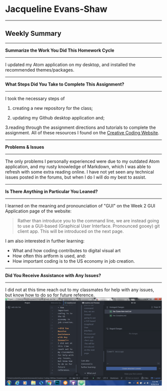 # Jacqueline Evans-Shaw
***
## Weekly Summary
***
**Summarize the Work You Did This Homework Cycle**
***
 I updated my Atom application on my desktop, and installed the recommended themes/packages.
 ***
 **What Steps Did You Take to Complete This Assignment?**
***
 I took the necessary steps of

 1. creating a new repository for the class;

 2. updating my Github desktop application and;

3.reading through the assignment directions and tutorials to complete the assignment. All of these resources I found on the [Creative Coding Website](https://montana-media-arts.github.io/creative-coding-1/modules/week-2/overview/).
***
**Problems & Issues**
***
The only problems I personally experienced were due to my outdated Atom application, and my rusty knowledge of Markdown, which I was able to refresh with some extra reading online. I have not yet seen any technical issues posted in the forums, but when I do I will do my best to assist.
***
**Is There Anything in Particular You Leaned?**
***
I learned on the meaning and pronounciation of "GUI" on the Week 2 GUI Application page of the website:
>Rather than introduce you to the command line, we are instead going to use a GUI-based (Graphical User Interface. Pronounced gooey) git client app. This will be introduced on the next page.

I am also interested in further learning:
+ What and how coding contributes to digital visual art
+ How often this artform is used, and:
+ How important coding is to the US economy in job creation.
***
**Did You Receive Assistance with Any Issues?**
***
I did not at this time reach out to my classmates for help with any issues, but know how to do so for future reference.
![screenshot](Screenshot.png)
